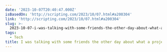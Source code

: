 ```yaml
---
date: '2023-10-07T20:40:47.000Z'
isBasedOn: 'http://scripting.com/2023/10/07.html#a200304'
link: 'http://scripting.com/2023/10/07.html#a200304'
slug: >-
  2023-10-07-i-was-talking-with-some-friends-the-other-day-about-what-a-project-to-resto
tags:
  - Tech
title: I was talking with some friends the other day about what a project to resto
---
```


